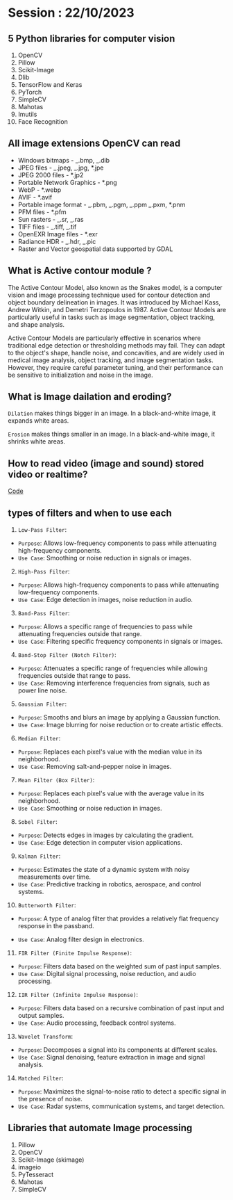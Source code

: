 # Session : 22/10/2023

## 5 Python libraries for computer vision

1. OpenCV
2. Pillow
3. Scikit-Image
4. Dlib
5. TensorFlow and Keras
6. PyTorch
7. SimpleCV
8. Mahotas
9. Imutils
10. Face Recognition

## All image extensions OpenCV can read

- Windows bitmaps - _.bmp, _.dib
- JPEG files - _.jpeg, _.jpg, \*.jpe
- JPEG 2000 files - \*.jp2
- Portable Network Graphics - \*.png
- WebP - \*.webp
- AVIF - \*.avif
- Portable image format - _.pbm, _.pgm, _.ppm _.pxm, \*.pnm
- PFM files - \*.pfm
- Sun rasters - _.sr, _.ras
- TIFF files - _.tiff, _.tif
- OpenEXR Image files - \*.exr
- Radiance HDR - _.hdr, _.pic
- Raster and Vector geospatial data supported by GDAL

## What is Active contour module ?

The Active Contour Model, also known as the Snakes model, is a computer vision and image processing technique used for contour detection and object boundary delineation in images. It was introduced by Michael Kass, Andrew Witkin, and Demetri Terzopoulos in 1987. Active Contour Models are particularly useful in tasks such as image segmentation, object tracking, and shape analysis.

Active Contour Models are particularly effective in scenarios where traditional edge detection or thresholding methods may fail. They can adapt to the object's shape, handle noise, and concavities, and are widely used in medical image analysis, object tracking, and image segmentation tasks. However, they require careful parameter tuning, and their performance can be sensitive to initialization and noise in the image.

## What is Image dailation and eroding?

`Dilation` makes things bigger in an image. In a black-and-white image, it expands white areas.

`Erosion` makes things smaller in an image. In a black-and-white image, it shrinks white areas.

## How to read video (image and sound) stored video or realtime?

[Code](read_video.ipynb)

## types of filters and when to use each

1. `Low-Pass Filter`:

- `Purpose`: Allows low-frequency components to pass while attenuating high-frequency components.
- `Use Case`: Smoothing or noise reduction in signals or images.

2. `High-Pass Filter`:

- `Purpose`: Allows high-frequency components to pass while attenuating low-frequency components.
- `Use Case`: Edge detection in images, noise reduction in audio.

3. `Band-Pass Filter`:

- `Purpose`: Allows a specific range of frequencies to pass while attenuating frequencies outside that range.
- `Use Case`: Filtering specific frequency components in signals or images.

4. `Band-Stop Filter (Notch Filter)`:

- `Purpose`: Attenuates a specific range of frequencies while allowing frequencies outside that range to pass.
- `Use Case`: Removing interference frequencies from signals, such as power line noise.

5. `Gaussian Filter`:

- `Purpose`: Smooths and blurs an image by applying a Gaussian function.
- `Use Case`: Image blurring for noise reduction or to create artistic effects.

6. `Median Filter`:

- `Purpose`: Replaces each pixel's value with the median value in its neighborhood.
- `Use Case`: Removing salt-and-pepper noise in images.

7. `Mean Filter (Box Filter)`:

- `Purpose`: Replaces each pixel's value with the average value in its neighborhood.
- `Use Case`: Smoothing or noise reduction in images.

8.  `Sobel Filter`:

- `Purpose`: Detects edges in images by calculating the gradient.
- `Use Case`: Edge detection in computer vision applications.

9. `Kalman Filter`:

- `Purpose`: Estimates the state of a dynamic system with noisy measurements over time.
- `Use Case`: Predictive tracking in robotics, aerospace, and control systems.

10. `Butterworth Filter`:

- `Purpose`: A type of analog filter that provides a relatively flat frequency response in the passband.

- `Use Case`: Analog filter design in electronics.

11. `FIR Filter (Finite Impulse Response)`:

- `Purpose`: Filters data based on the weighted sum of past input samples.
- `Use Case`: Digital signal processing, noise reduction, and audio processing.

12. `IIR Filter (Infinite Impulse Response)`:

- `Purpose`: Filters data based on a recursive combination of past input and output samples.
- `Use Case`: Audio processing, feedback control systems.

13. `Wavelet Transform`:

- `Purpose`: Decomposes a signal into its components at different scales.
- `Use Case`: Signal denoising, feature extraction in image and signal analysis.

14. `Matched Filter`:

- `Purpose`: Maximizes the signal-to-noise ratio to detect a specific signal in the presence of noise.
- `Use Case`: Radar systems, communication systems, and target detection.

## Libraries that automate Image processing

1. Pillow
2. OpenCV
3. Scikit-Image (skimage)
4. imageio
5. PyTesseract
6. Mahotas
7. SimpleCV
